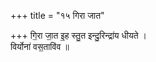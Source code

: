+++
title = "१५ गिरा जात"

+++
गि॒रा जा॒त इ॒ह स्तु॒त इन्दु॒रिन्द्रा॑य धीयते ।  
विर्योना॑ वस॒तावि॑व ॥